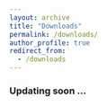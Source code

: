 ```yaml
---
layout: archive
title: "Downloads"
permalink: /downloads/
author_profile: true
redirect_from:
  - /downloads
---
```

<style>body {text-align: justify}</style>
### Updating soon ...
